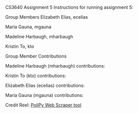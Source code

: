 CS3640 Assignment 5 
Instructions for running assignment 5: 

Group Members 
 Elizabeth Elias, ecelias

 Maria Gauna, mgauna

 Madeline Harbaugh, mharbaugh

 Kristin To, kto


Group Member Contributions 

Madeline Harbaugh (mharbaugh) contributions: 


Kristin To (kto) contributions:  


Elizabeth Elias (ecelias) contributions:  


Maria Gauna (mgauna) contributions:  




Credit Reel: 
[PoliPy Web Scraper tool](https://github.com/blues-lab/polipy)
